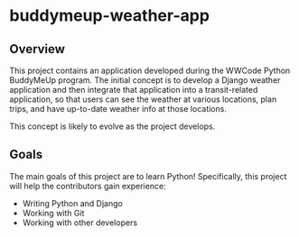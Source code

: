 # buddymeup-weather-app

## Overview

This project contains an application developed during the WWCode Python BuddyMeUp program. The initial concept is to develop a Django weather application and then integrate that application into a transit-related application, so that users can see the weather at various locations, plan trips, and have up-to-date weather info at those locations.

This concept is likely to evolve as the project develops.

## Goals

The main goals of this project are to learn Python! Specifically, this project will help the contributors gain experience: 
* Writing Python and Django
* Working with Git
* Working with other developers
